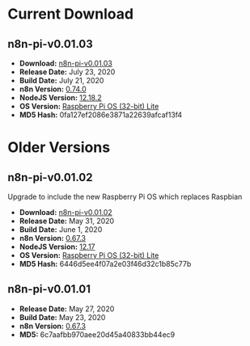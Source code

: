 # Current Download
## n8n-pi-v0.01.03
* **Download:** [n8n-pi-v0.01.03](http://stuff.tephlon.xyz/n8n-pi-v0.01.03.zip)
* **Release Date:** July 23, 2020
* **Build Date:** July 21, 2020
* **n8n Version:** [0.74.0](https://github.com/n8n-io/n8n/releases/tag/n8n%400.74.0)
* **NodeJS Version:** [12.18.2](https://nodejs.org/en/blog/release/v12.18.2/)
* **OS Version:** [Raspberry Pi OS (32-bit) Lite](https://www.raspberrypi.org/downloads/raspbian/)
* **MD5 Hash:** 0fa127ef2086e3871a22639afcaf13f4

# Older Versions
## n8n-pi-v0.01.02
Upgrade to include the new Raspberry Pi OS which replaces Raspbian
* **Download:** [n8n-pi-v0.01.02](http://stuff.tephlon.xyz/n8n-pi-v0.01.02.zip)
* **Release Date:** May 31, 2020
* **Build Date:** June 1, 2020
* **n8n Version:** [0.67.3](https://github.com/n8n-io/n8n/releases/tag/n8n%400.67.3)
* **NodeJS Version:** [12.17](https://nodejs.org/en/blog/release/v12.17.0/)
* **OS Version:** [Raspberry Pi OS (32-bit) Lite](https://www.raspberrypi.org/downloads/raspbian/)
* **MD5 Hash:** 6446d5ee4f07a2e03f46d32c1b85c77b

## n8n-pi-v0.01.01
* **Release Date:** May 27, 2020
* **Build Date:** May 23, 2020
* **n8n Version:** [0.67.3](https://github.com/n8n-io/n8n/releases/tag/n8n%400.67.3)
* **MD5:** 6c7aafbb970aee20d45a40833bb44ec9
<!--stackedit_data:
eyJoaXN0b3J5IjpbLTE1ODQwMjExMTFdfQ==
-->